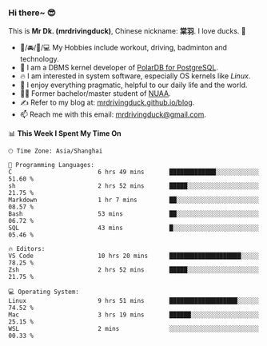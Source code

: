 ### Hi there~ 😎

This is **Mr Dk. (mrdrivingduck)**, Chinese nickname: **棠羽**. I love ducks. 🦆

- 💪/🚘/🏸/💻 My Hobbies include workout, driving, badminton and technology.
- 🍊 I am a DBMS kernel developer of [PolarDB for PostgreSQL](https://github.com/ApsaraDB/PolarDB-for-PostgreSQL).
- 🔥 I am interested in system software, especially OS kernels like *Linux*.
- 🔧 I enjoy everything pragmatic, helpful to our daily life and the world.
- 👨‍🎓 Former bachelor/master student of [NUAA](https://en.wikipedia.org/wiki/Nanjing_University_of_Aeronautics_and_Astronautics).
- ✍ Refer to my blog at: [mrdrivingduck.github.io/blog](https://mrdrivingduck.github.io/blog/).
- 📫 Reach me with this email: [mrdrivingduck@gmail.com](mailto:mrdrivingduck@gmail.com).

<!--START_SECTION:waka-->
📊 **This Week I Spent My Time On** 

```text
🕑︎ Time Zone: Asia/Shanghai

💬 Programming Languages: 
C                        6 hrs 49 mins       █████████████░░░░░░░░░░░░   51.60 % 
sh                       2 hrs 52 mins       █████░░░░░░░░░░░░░░░░░░░░   21.75 % 
Markdown                 1 hr 7 mins         ██░░░░░░░░░░░░░░░░░░░░░░░   08.57 % 
Bash                     53 mins             ██░░░░░░░░░░░░░░░░░░░░░░░   06.72 % 
SQL                      43 mins             █░░░░░░░░░░░░░░░░░░░░░░░░   05.46 % 

🔥 Editors: 
VS Code                  10 hrs 20 mins      ████████████████████░░░░░   78.25 % 
Zsh                      2 hrs 52 mins       █████░░░░░░░░░░░░░░░░░░░░   21.75 % 

💻 Operating System: 
Linux                    9 hrs 51 mins       ███████████████████░░░░░░   74.52 % 
Mac                      3 hrs 19 mins       ██████░░░░░░░░░░░░░░░░░░░   25.15 % 
WSL                      2 mins              ░░░░░░░░░░░░░░░░░░░░░░░░░   00.33 % 
```


<!--END_SECTION:waka-->

<!-- ![Mr Dk.'s GitHub Stats](https://github-readme-stats.vercel.app/api?username=mrdrivingduck&count_private&show_icons=true&theme=buefy) -->

<!-- ![Most Used Languages](https://github-readme-stats.vercel.app/api/top-langs/?username=mrdrivingduck&exclude_repo=mips32-CPU,snort-tcp-socket&theme=buefy&layout=compact&langs_count=10) -->


<!--
**mrdrivingduck/mrdrivingduck** is a ✨ _special_ ✨ repository because its `README.md` (this file) appears on your GitHub profile.

Here are some ideas to get you started:

- 🔭 I’m currently working on ...
- 🌱 I’m currently learning ...
- 👯 I’m looking to collaborate on ...
- 🤔 I’m looking for help with ...
- 💬 Ask me about ...
- 📫 How to reach me: ...
- 😄 Pronouns: ...
- ⚡ Fun fact: ...
-->
